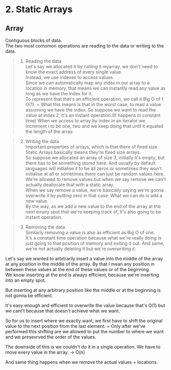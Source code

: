 # 2. Static Arrays

## Array
Contiguous blocks of data.   
The two most comomon operations are reading to the data or writing to the data.   

> 1) Reading the data   
Let's say we allocated it by calling it myarray, we don't need to know the exact address of every single value.    
Instead, we use indexes to access values.   
Since we can automatically map any index in our array to a location in memory, that means we can instantly read any value as long as we have the index for it.   
To represent that that's an efficient operation, we call it Big O of 1 O(1). = What this means is that in the worst case, to read a value assuming we have the index. So suppose we want to read the value at index 2, it's an instant operation.(It happens in constant time) When we access to array by index in an iterator we increment i to be one, two and we keep doing that until it equaled the length of the array.

> 2) Writing the data   
Important properties of arrays, which is that there of fixed size.   
Static Arrays basically means they're fixed size arrays.   
So suppose we allocated an array of size 3, initially it's empty, but there has to be something stored here. And usually by default languages will initialise it to be all zeros or sometimes they won't initialise at all or sometimes there can just be random values here. We're allowed to remove values but when we say remove we can't actually deallocate that with a static array.   
When we say remove a value, we're basically saying we're gonna overwrite it by putting zero in that case. What we can do is add a new value.    
By the way, as we add a new value to the end of the array at the next empty spot that we're keeping track of, it's also going to be instant operation.

> 3) Removing the data   
Similarly removing a value is also as efficient as Big O of one.   
It's a constant time operation because what we're really doing is just going to that position of memory and exiting it out.   And same, we're not actually deleting it but we're overwriting it.   


Let's say we wanted to arbitrarily insert a value into the middle of the array at any position in the middle of the array. By that I mean any position in between these values at the end of these values or of the beginning.   
We know inserting at the end is always efficient, because we're inserting into an empty spot.   

But inserting at any arbitrary position like the middle or at the beginning is not gonna be efficient.   

It's easy enough and efficient to overwrite the value because that's O(1) but we cant't because that doesn't achieve what we want.    

So for us to insert where we exactly want, we first have to shift the original value to the next position from the last element. = Only after we've  performed this shifting are we allowed to put the number to where we want and we presevrved the order of the values.   

The downside of this is we couldn't do it in a single operation. We have to move every value in the array. -> O(n)   

And same thing happens when we remove the actual values + locations.
